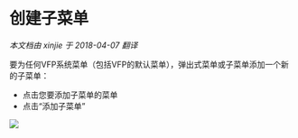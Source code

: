 创建子菜单
===
_本文档由 xinjie 于 2018-04-07 翻译_

要为任何VFP系统菜单（包括VFP的默认菜单），弹出式菜单或子菜单添加一个新的子菜单：

* 点击您要添加子菜单的菜单
* 点击“添加子菜单”

![](Images/Thor_Creating_sub-menus_AddSubMenu.png)
